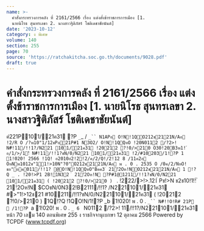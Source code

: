 ```yaml
---
name: >-
  คำสั่งกระทรวงการคลัง ที่ 2161/2566 เรื่อง แต่งตั้งข้าราชการการเมือง [1.
  นายนิโรธ สุนทรเลขา 2. นางสาวฐิติภัสร์ โชติเดชาชัยนันต์]
date: '2023-10-12'
category: ง พิเศษ
volume: 140
section: 255
page: 70
source: 'https://ratchakitcha.soc.go.th/documents/9028.pdf'
draft: true
---
```


# คำสั่งกระทรวงการคลัง ที่ 2161/2566 เรื่อง แต่งตั้งข้าราชการการเมือง [1. นายนิโรธ สุนทรเลขา 2. นางสาวฐิติภัสร์ โชติเดชาชัยนันต์]

คํ221P101/21ค31 ?P `_`_ / `_`` N1APอ O!N!1QO212ช2121N/Aอ !2/R O /?พ10"1/12ชPอ21P#1 N3O2/ O!N!1QQหO !20N0112 /?2>! N#็!11/!!1?/N221 101/21ค31 !20212 ?!0/>210 O30!20B3พ1! ์ อ/1/>/1!์ N#็!11/!!1?ชN/0/N221 101/21ค31 !2/#10203/1!?P 1 1!020! 2566 !1Q! อ2010อํ2!2!2/ค/2/Q!/2!12 8 /11ค2อ OหNพ1012ช"11!>10N"?0"O212ช2121N/Aอ พ . 0 . 2535 O /0ค/2/NหO!ชอ"อค011/!!1? @O!N!1QQหO"Bคค3 ํ 21!ํ2Oห!NO212ช2121N/Aอ 1 !?Q _ . !20!>P1 2B!1N32 ํ 21!ํ2Oห!N ?P#1@1211/!!1?ชN/0/N221 101/21ค31 ( !20212 ?!0/>210 ) ` . !222/>!>.121์ Pช!>N ช2ช10!1!!์ ํ 21!ํ2Oห!N $COชN/0N32!B2111/!!1? /N221101/21ค31 #>"1!>12ช21 #10ํ211/!!1?ชN/0/N221101/21ค31 ( !20212 ?!0/>210 ) 1Q!?Q !1QO!N/1!?P _b 1!020! พ . 0 . `_`` N#็!!O!R# 21P  /1!?P `a 1!020! พ . 0 . `_ 6 ` N0112 /?2>! 11/!!1?/N221101/21ค31 หน้า 70 เลม 140 ตอนพิเศษ 255 ง ราชกิจจานุเบกษา 12 ตุลาคม 2566 Powered by TCPDF (www.tcpdf.org)
